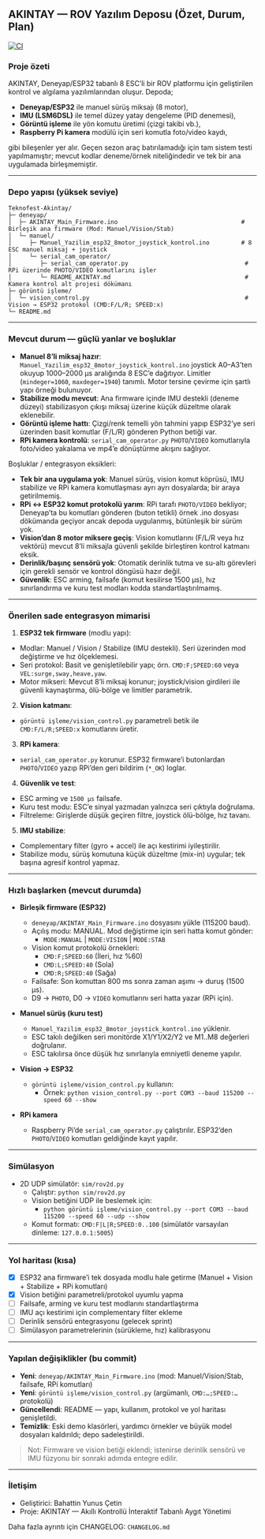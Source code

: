## AKINTAY — ROV Yazılım Deposu (Özet, Durum, Plan)

[![CI](https://github.com/bahattinyunus/AUV-Akintay/actions/workflows/ci.yml/badge.svg)](https://github.com/bahattinyunus/AUV-Akintay/actions/workflows/ci.yml)

### Proje özeti

AKINTAY, Deneyap/ESP32 tabanlı 8 ESC’li bir ROV platformu için geliştirilen kontrol ve algılama yazılımlarından oluşur. Depoda;

- **Deneyap/ESP32** ile manuel sürüş miksajı (8 motor),
- **IMU (LSM6DSL)** ile temel düzey yatay dengeleme (PID denemesi),
- **Görüntü işleme** ile yön komutu üretimi (çizgi takibi vb.),
- **Raspberry Pi kamera** modülü için seri komutla foto/video kaydı,

gibi bileşenler yer alır. Geçen sezon araç batırılamadığı için tam sistem testi yapılmamıştır; mevcut kodlar deneme/örnek niteliğindedir ve tek bir ana uygulamada birleşmemiştir.

---

### Depo yapısı (yüksek seviye)

```
Teknofest-Akintay/
├─ deneyap/
│  ├─ AKINTAY_Main_Firmware.ino                                   # Birleşik ana firmware (Mod: Manuel/Vision/Stab)
│  └─ manuel/
│     ├─ Manuel_Yazilim_esp32_8motor_joystick_kontrol.ino         # 8 ESC manuel miksaj + joystick
│     └─ serial_cam_operator/
│        ├─ serial_cam_operator.py                                 # RPi üzerinde PHOTO/VIDEO komutlarını işler
│        └─ README_AKINTAY.md                                      # Kamera kontrol alt projesi dökümanı
├─ görüntü işleme/
│  └─ vision_control.py                                            # Vision → ESP32 protokol (CMD:F/L/R; SPEED:x)
└─ README.md
```

---

### Mevcut durum — güçlü yanlar ve boşluklar

- **Manuel 8’li miksaj hazır**: `Manuel_Yazilim_esp32_8motor_joystick_kontrol.ino` joystick A0–A3’ten okuyup 1000–2000 µs aralığında 8 ESC’e dağıtıyor. Limitler (`mindeger=1060`, `maxdeger=1940`) tanımlı. Motor tersine çevirme için şartlı yapı örneği bulunuyor.
- **Stabilize modu mevcut**: Ana firmware içinde IMU destekli (deneme düzeyi) stabilizasyon çıkışı miksaj üzerine küçük düzeltme olarak eklenebilir.
- **Görüntü işleme hattı**: Çizgi/renk temelli yön tahmini yapıp ESP32’ye seri üzerinden basit komutlar (F/L/R) gönderen Python betiği var.
- **RPi kamera kontrolü**: `serial_cam_operator.py` `PHOTO`/`VIDEO` komutlarıyla foto/video yakalama ve mp4’e dönüştürme akışını sağlıyor.

Boşluklar / entegrasyon eksikleri:

- **Tek bir ana uygulama yok**: Manuel sürüş, vision komut köprüsü, IMU stabilize ve RPi kamera komutlaşması ayrı ayrı dosyalarda; bir araya getirilmemiş.
- **RPi ↔ ESP32 komut protokolü yarım**: RPi tarafı `PHOTO/VIDEO` bekliyor; Deneyap’ta bu komutları gönderen (buton tetikli) örnek .ino dosyası dökümanda geçiyor ancak depoda uygulanmış, bütünleşik bir sürüm yok.
- **Vision’dan 8 motor miksere geçiş**: Vision komutlarını (F/L/R veya hız vektörü) mevcut 8’li miksajla güvenli şekilde birleştiren kontrol katmanı eksik.
- **Derinlik/başınç sensörü yok**: Otomatik derinlik tutma ve su-altı görevleri için gerekli sensör ve kontrol döngüsü hazır değil.
- **Güvenlik**: ESC arming, failsafe (komut kesilirse 1500 µs), hız sınırlandırma ve kuru test modları kodda standartlaştırılmamış.

---

### Önerilen sade entegrasyon mimarisi

1) **ESP32 tek firmware** (modlu yapı):
- Modlar: Manuel / Vision / Stabilize (IMU destekli). Seri üzerinden mod değiştirme ve hız ölçeklemesi.
- Seri protokol: Basit ve genişletilebilir yapı; örn. `CMD:F;SPEED:60` veya `VEL:surge,sway,heave,yaw`.
- Motor mikseri: Mevcut 8’li miksaj korunur; joystick/vision girdileri ile güvenli kaynaştırma, ölü-bölge ve limitler parametrik.

2) **Vision katmanı**:
- `görüntü işleme/vision_control.py` parametreli betik ile `CMD:F/L/R;SPEED:x` komutlarını üretir.

3) **RPi kamera**:
- `serial_cam_operator.py` korunur. ESP32 firmware’i butonlardan `PHOTO`/`VIDEO` yazıp RPi’den geri bildirim (`*_OK`) loglar.

4) **Güvenlik ve test**:
- ESC arming ve `1500 µs` failsafe.
- Kuru test modu: ESC’e sinyal yazmadan yalnızca seri çıktıyla doğrulama.
- Filtreleme: Girişlerde düşük geçiren filtre, joystick ölü-bölge, hız tavanı.

5) **IMU stabilize**:
- Complementary filter (gyro + accel) ile açı kestirimi iyileştirilir.
- Stabilize modu, sürüş komutuna küçük düzeltme (mix-in) uygular; tek başına agresif kontrol yapmaz.

---

### Hızlı başlarken (mevcut durumda)

- **Birleşik firmware (ESP32)**
  - `deneyap/AKINTAY_Main_Firmware.ino` dosyasını yükle (115200 baud).
  - Açılış modu: MANUAL. Mod değiştirme için seri hatta komut gönder:
    - `MODE:MANUAL` | `MODE:VISION` | `MODE:STAB`
  - Vision komut protokolü örnekleri:
    - `CMD:F;SPEED:60` (İleri, hız %60)
    - `CMD:L;SPEED:40` (Sola)
    - `CMD:R;SPEED:40` (Sağa)
  - Failsafe: Son komuttan 800 ms sonra zaman aşımı → duruş (1500 µs).
  - D9 → `PHOTO`, D0 → `VIDEO` komutlarını seri hatta yazar (RPi için).

- **Manuel sürüş (kuru test)**
  - `Manuel_Yazilim_esp32_8motor_joystick_kontrol.ino` yüklenir.
  - ESC takılı değilken seri monitörde X1/Y1/X2/Y2 ve M1..M8 değerleri doğrulanır.
  - ESC takılırsa önce düşük hız sınırlarıyla emniyetli deneme yapılır.

- **Vision → ESP32**
  - `görüntü işleme/vision_control.py` kullanın:
    - Örnek: `python vision_control.py --port COM3 --baud 115200 --speed 60 --show`

- **RPi kamera**
  - Raspberry Pi’de `serial_cam_operator.py` çalıştırılır. ESP32’den `PHOTO`/`VIDEO` komutları geldiğinde kayıt yapılır.

---

### Simülasyon

- 2D UDP simülatör: `sim/rov2d.py`
  - Çalıştır: `python sim/rov2d.py`
  - Vision betiğini UDP ile beslemek için:
    - `python görüntü işleme/vision_control.py --port COM3 --baud 115200 --speed 60 --udp --show`
  - Komut formatı: `CMD:F|L|R;SPEED:0..100` (simülatör varsayılan dinleme: `127.0.0.1:5005`)

---

### Yol haritası (kısa)

- [x] ESP32 ana firmware’i tek dosyada modlu hale getirme (Manuel + Vision + Stabilize + RPi komutları)
- [x] Vision betiğini parametreli/protokol uyumlu yapma
- [ ] Failsafe, arming ve kuru test modlarını standartlaştırma
- [ ] IMU açı kestirimi için complementary filter ekleme
- [ ] Derinlik sensörü entegrasyonu (gelecek sprint)
- [ ] Simülasyon parametrelerinin (sürükleme, hız) kalibrasyonu

---

### Yapılan değişiklikler (bu commit)

- **Yeni**: `deneyap/AKINTAY_Main_Firmware.ino` (mod: Manuel/Vision/Stab, failsafe, RPi komutları)
- **Yeni**: `görüntü işleme/vision_control.py` (argümanlı, `CMD:…;SPEED:…` protokolü)
- **Güncellendi**: README — yapı, kullanım, protokol ve yol haritası genişletildi.
- **Temizlik**: Eski demo klasörleri, yardımcı örnekler ve büyük model dosyaları kaldırıldı; depo sadeleştirildi.

> Not: Firmware ve vision betiği eklendi; istenirse derinlik sensörü ve IMU füzyonu bir sonraki adımda entegre edilir.

---

### İletişim

- Geliştirici: Bahattin Yunus Çetin
- Proje: AKINTAY — Akıllı Kontrollü İnteraktif Tabanlı Aygıt Yönetimi

Daha fazla ayrıntı için CHANGELOG: `CHANGELOG.md`



